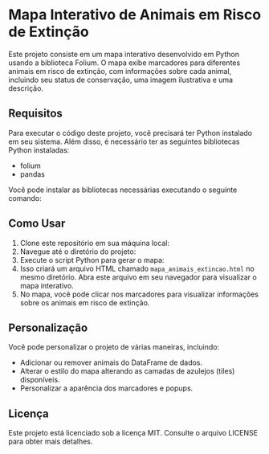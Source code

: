 # Mapa Interativo de Animais em Risco de Extinção

Este projeto consiste em um mapa interativo desenvolvido em Python usando a biblioteca Folium. O mapa exibe marcadores para diferentes animais em risco de extinção, com informações sobre cada animal, incluindo seu status de conservação, uma imagem ilustrativa e uma descrição.

## Requisitos

Para executar o código deste projeto, você precisará ter Python instalado em seu sistema. Além disso, é necessário ter as seguintes bibliotecas Python instaladas:

- folium
- pandas

Você pode instalar as bibliotecas necessárias executando o seguinte comando:

## Como Usar

1. Clone este repositório em sua máquina local:
2. Navegue até o diretório do projeto: 
3. Execute o script Python para gerar o mapa:
4. Isso criará um arquivo HTML chamado `mapa_animais_extincao.html` no mesmo diretório. Abra este arquivo em seu navegador para visualizar o mapa interativo.
5. No mapa, você pode clicar nos marcadores para visualizar informações sobre os animais em risco de extinção.

## Personalização
Você pode personalizar o projeto de várias maneiras, incluindo:

- Adicionar ou remover animais do DataFrame de dados.
- Alterar o estilo do mapa alterando as camadas de azulejos (tiles) disponíveis.
- Personalizar a aparência dos marcadores e popups.

## Licença
Este projeto está licenciado sob a licença MIT. Consulte o arquivo LICENSE para obter mais detalhes.





